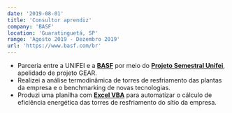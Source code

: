 ```yaml
---
date: '2019-08-01'
title: 'Consultor aprendiz'
company: 'BASF'
location: 'Guaratinguetá, SP'
range: 'Agosto 2019 - Dezembro 2019'
url: 'https://www.basf.com/br'
---
```


- Parceria entre a UNIFEI e a [**BASF**](https://www.basf.com/br) por meio do [**Projeto Semestral Unifei**](https://www.instagram.com/projetosemestral/), apelidado de projeto GEAR.
- Realizei a análise termodinâmica de torres de resfriamento das plantas da empresa e o benchmarking de novas tecnologias.
- Produzi uma planilha com [**Excel VBA**](https://docs.microsoft.com/pt-br/office/vba) para automatizar o cálculo de eficiência energética das torres de resfriamento do sítio da empresa.
